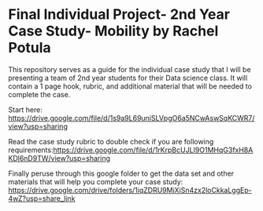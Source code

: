 # Final Individual Project- 2nd Year Case Study- Mobility by Rachel Potula 
This repository serves as a guide for the individual case study that I will be presenting a team of 2nd year students for their Data science class.
It will contain a 1 page hook, rubric, and additional material that will be needed to complete the case.

Start here: https://drive.google.com/file/d/1s9a9L69uniSLVpgO6a5NCwAswSqKCWR7/view?usp=sharing

Read the case study rubric to double check if you are following requirements:https://drive.google.com/file/d/1rKrpBcUJLI9O1MHqG3fxH8AKDl6nD9TW/view?usp=sharing

Finally peruse through this google folder to get the data set and other materials that will help you complete your case study: https://drive.google.com/drive/folders/1iqZDRU9MiXiSn4zx2loCkkaLggEp-4wZ?usp=share_link
